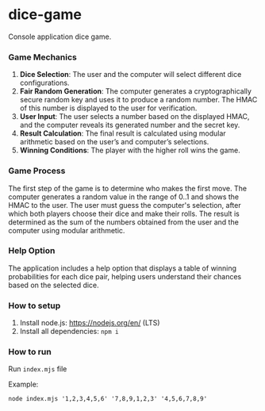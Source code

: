 # dice-game

Console application dice game.

### Game Mechanics

1. **Dice Selection**: The user and the computer will select different dice configurations.
2. **Fair Random Generation**: The computer generates a cryptographically secure random key and uses it to produce a random number. The HMAC of this number is displayed to the user for verification.
3. **User Input**: The user selects a number based on the displayed HMAC, and the computer reveals its generated number and the secret key.
4. **Result Calculation**: The final result is calculated using modular arithmetic based on the user’s and computer’s selections.
5. **Winning Conditions**: The player with the higher roll wins the game.

### Game Process

The first step of the game is to determine who makes the first move. The computer generates a random value in the range of 0..1 and shows the HMAC to the user. The user must guess the computer's selection, after which both players choose their dice and make their rolls. The result is determined as the sum of the numbers obtained from the user and the computer using modular arithmetic.

### Help Option

The application includes a help option that displays a table of winning probabilities for each dice pair, helping users understand their chances based on the selected dice.

### How to setup

1. Install node.js: https://nodejs.org/en/ (LTS)
2. Install all dependencies:
   `npm i`

### How to run

Run `index.mjs` file

Example:
```
node index.mjs '1,2,3,4,5,6' '7,8,9,1,2,3' '4,5,6,7,8,9'
```
